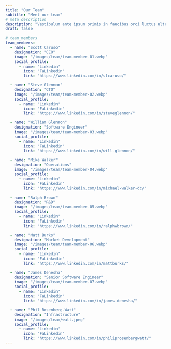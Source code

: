 ```yaml
---
title: "Our Team"
subtitle: "Meet our team"
# meta description
description: "Vestibulum ante ipsum primis in faucibus orci luctus ultrices posuere cubilia Curae Donec"
draft: false

# team_members
team_members:
  - name: "Scott Caruso"
    designation: "CEO"
    image: "/images/team/team-member-01.webp"
    social_profile:
      - name: "Linkedin"
        icon: "FaLinkedin"
        link: "https://www.linkedin.com/in/slcaruso/"

  - name: "Steve Glennon"
    designation: "CTO"
    image: "/images/team/team-member-02.webp"
    social_profile:
      - name: "Linkedin"
        icon: "FaLinkedin"
        link: "https://www.linkedin.com/in/steveglennon/"

  - name: "William Glennon"
    designation: "Software Engineer"
    image: "/images/team/team-member-03.webp"
    social_profile:
      - name: "Linkedin"
        icon: "FaLinkedin"
        link: "https://www.linkedin.com/in/will-glennon/"

  - name: "Mike Walker"
    designation: "Operations"
    image: "/images/team/team-member-04.webp"
    social_profile:
      - name: "Linkedin"
        icon: "FaLinkedin"
        link: "https://www.linkedin.com/in/michael-walker-dc/"

  - name: "Ralph Brown"
    designation: "R&D"
    image: "/images/team/team-member-05.webp"
    social_profile:
      - name: "Linkedin"
        icon: "FaLinkedin"
        link: "https://www.linkedin.com/in/ralphwbrown/"

  - name: "Matt Burks"
    designation: "Market Development"
    image: "/images/team/team-member-06.webp"
    social_profile:
      - name: "Linkedin"
        icon: "FaLinkedin"
        link: "https://www.linkedin.com/in/mattburks/"

  - name: "James Denesha"
    designation: "Senior Software Engineer"
    image: "/images/team/team-member-07.webp"
    social_profile:
      - name: "Linkedin"
        icon: "FaLinkedin"
        link: "https://www.linkedin.com/in/james-denesha/"

  - name: "Phil Rosenberg-Watt"
    designation: "Infrastructure"
    image: "/images/team/watt.jpeg"
    social_profile:
      - name: "Linkedin"
        icon: "FaLinkedin"
        link: "https://www.linkedin.com/in/philiprosenbergwatt/"
---
```

